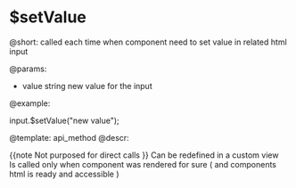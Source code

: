 $setValue
=============


@short: called each time when component need to set value in related html input
	

@params:
- value      string       new value for the input

@example:

input.$setValue("new value");

@template:	api_method
@descr:

{{note Not purposed for direct calls }}
Can be redefined in a custom view  
Is called only when component was rendered for sure ( and components html is ready and accessible ) 
